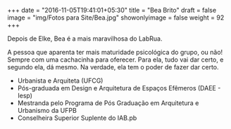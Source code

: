 +++
date = "2016-11-05T19:41:01+05:30"
title = "Bea Brito"
draft = false
image = "img/Fotos para Site/Bea.jpg"
showonlyimage = false
weight = 92
+++

Depois de Elke, Bea é a mais maravilhosa do LabRua.

<!--more-->

A pessoa que aparenta ter mais maturidade psicológica do grupo, ou não! Sempre com uma cachacinha para oferecer. Para ela, tudo vai dar certo, e segundo ela, dá mesmo. Na verdade, ela tem o poder de fazer dar certo.

* Urbanista e Arquiteta (UFCG)
* Pós-graduada em Design e Arquitetura de Espaços Efêmeros (DAEE - Iesp)
* Mestranda pelo Programa de Pós Graduação em Arquitetura e Urbanismo da UFPB
* Conselheira Superior Suplente do IAB.pb
